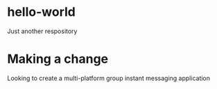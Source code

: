 # hello-world
Just another respository
# Making a change
Looking to create a multi-platform group instant messaging application
